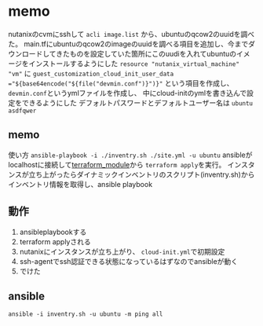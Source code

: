 # memo
nutanixのcvmにsshして
`acli image.list` から、ubuntuのqcow2のuuidを調べた。
main.tfにubuntuのqcow2のimageのuuidを調べる項目を追加し、今までダウンロードしてきたものを設定していた箇所にこのuudiを入れてubuntuのイメージをインストールするようにした
`resource "nutanix_virtual_machine" "vm"` に `guest_customization_cloud_init_user_data ="${base64encode("${file("devmin.conf")}")}"` という項目を作成し、 `devmin.conf`というymlファイルを作成し、
中にcloud-initのymlを書き込んで設定をできるようにした
デフォルトパスワードとデフォルトユーザー名は
`ubuntu` `asdfqwer`


## memo
使い方
`ansible-playbook -i ./inventry.sh ./site.yml -u ubuntu`
ansibleがlocalhostに接続して[terraform_module](https://docs.ansible.com/ansible/2.9/modules/terraform_module.html)から `terraform apply`を実行。
インスタンスが立ち上がったらダイナミックインベントリのスクリプト(inventry.sh)からインベントリ情報を取得し、ansible playbook

## 動作
1. ansibleplaybookする
2. terraform applyされる
3. nutanixにインスタンスが立ち上がり、 `cloud-init.yml`で初期設定
4. ssh-agentでssh認証できる状態になっているはずなのでansibleが動く
5. でけた

## ansible
```
ansible -i inventry.sh -u ubuntu -m ping all
```
